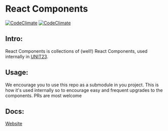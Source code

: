 # React Components

[![CodeClimate](https://api.codeclimate.com/v1/badges/5d7b74e81a7e03abd2cb/maintainability)](https://codeclimate.com/github/ahmad2smile/react-next-ts-boilerplate/maintainability)
[![CodeClimate](https://api.codeclimate.com/v1/badges/5d7b74e81a7e03abd2cb/test_coverage)](https://codeclimate.com/github/ahmad2smile/react-next-ts-boilerplate/test_coverage)

## Intro:

React Components is collections of (well!) React Components, used internally in [UNIT23](https://github.com/UNIT-23).

## Usage:

We encourage you to use this repo as a submodule in you project. This is how it's used internally so to encourage easy and frequent upgrades to the components. PRs are most welcome

## Docs:

[Website](https://unit-23.github.io/react-components/)
